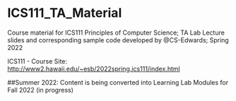 # ICS111_TA_Material
Course material for ICS111 Principles of Computer Science;
TA Lab Lecture slides and corresponding sample code developed by @CS-Edwards;
Spring 2022

ICS111 - Course Site: http://www2.hawaii.edu/~esb/2022spring.ics111/index.html

##Summer 2022: Content is being converted into Learning Lab Modules for Fall 2022 (in progress)
